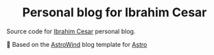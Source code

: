 <div align="center">

# Personal blog for Ibrahim Cesar

</div>

Source code for [Ibrahim Cesar](https://ibrahimcesar.cloud) personal blog.



🚀 Based on the [AstroWind](https://github.com/onwidget/astrowind/) blog template for [Astro](https://astro.build)




